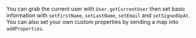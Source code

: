 You can grab the current user with `User.getCurrentUser` then set basic information with `setFirstName`, `setLastName`, `setEmail` and `setSignedUpAt`. You can also set your own custom properties by sending a map into `addProperties`.
